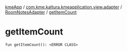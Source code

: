 [kmeApp](../../index.md) / [com.kme.kaltura.kmeapplication.view.adapter](../index.md) / [RoomNotesAdapter](index.md) / [getItemCount](./get-item-count.md)

# getItemCount

`fun getItemCount(): <ERROR CLASS>`